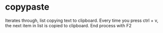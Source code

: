 # copypaste
Iterates through, list copying text to clipboard. Every time you press ctrl + v, the next item in list is copied to clipboard. End process with F2
